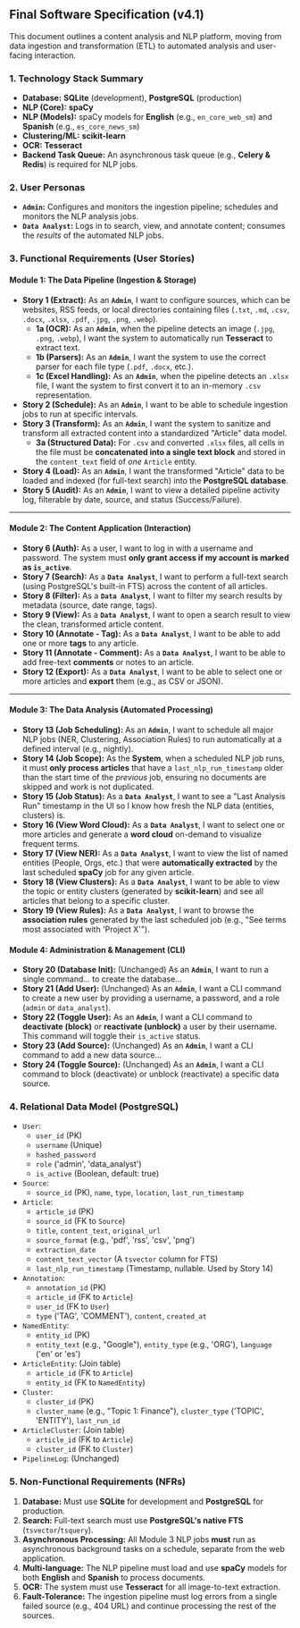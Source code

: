 ## Final Software Specification (v4.1)

This document outlines a content analysis and NLP platform, moving from data ingestion and transformation (ETL) to automated analysis and user-facing interaction.

### 1. Technology Stack Summary

* **Database:** **SQLite** (development), **PostgreSQL** (production)
* **NLP (Core):** **spaCy**
* **NLP (Models):** spaCy models for **English** (e.g., `en_core_web_sm`) and **Spanish** (e.g., `es_core_news_sm`)
* **Clustering/ML:** **scikit-learn**
* **OCR:** **Tesseract**
* **Backend Task Queue:** An asynchronous task queue (e.g., **Celery & Redis**) is required for NLP jobs.

### 2. User Personas

* **`Admin`:** Configures and monitors the ingestion pipeline; schedules and monitors the NLP analysis jobs.
* **`Data Analyst`:** Logs in to search, view, and annotate content; consumes the *results* of the automated NLP jobs.

### 3. Functional Requirements (User Stories)

#### Module 1: The Data Pipeline (Ingestion & Storage)

* **Story 1 (Extract):** As an **`Admin`**, I want to configure sources, which can be websites, RSS feeds, or local directories containing files (`.txt`, `.md`, `.csv`, `.docx`, `.xlsx`, `.pdf`, `.jpg`, `.png`, `.webp`).
    * **1a (OCR):** As an **`Admin`**, when the pipeline detects an image (`.jpg`, `.png`, `.webp`), I want the system to automatically run **Tesseract** to extract text.
    * **1b (Parsers):** As an **`Admin`**, I want the system to use the correct parser for each file type (`.pdf`, `.docx`, etc.).
    * **1c (Excel Handling):** As an **`Admin`**, when the pipeline detects an `.xlsx` file, I want the system to first convert it to an in-memory `.csv` representation.
* **Story 2 (Schedule):** As an **`Admin`**, I want to be able to schedule ingestion jobs to run at specific intervals.
* **Story 3 (Transform):** As an **`Admin`**, I want the system to sanitize and transform all extracted content into a standardized "Article" data model.
    * **3a (Structured Data):** For `.csv` and converted `.xlsx` files, all cells in the file must be **concatenated into a single text block** and stored in the `content_text` field of *one* `Article` entity.
* **Story 4 (Load):** As an **`Admin`**, I want the transformed "Article" data to be loaded and indexed (for full-text search) into the **PostgreSQL database**.
* **Story 5 (Audit):** As an **`Admin`**, I want to view a detailed pipeline activity log, filterable by date, source, and status (Success/Failure).

---

#### Module 2: The Content Application (Interaction)

* **Story 6 (Auth):** As a user, I want to log in with a username and password. The system must **only grant access if my account is marked as `is_active`**.
* **Story 7 (Search):** As a **`Data Analyst`**, I want to perform a full-text search (using PostgreSQL's built-in FTS) across the content of all articles.
* **Story 8 (Filter):** As a **`Data Analyst`**, I want to filter my search results by metadata (source, date range, tags).
* **Story 9 (View):** As a **`Data Analyst`**, I want to open a search result to view the clean, transformed article content.
* **Story 10 (Annotate - Tag):** As a **`Data Analyst`**, I want to be able to add one or more **tags** to any article.
* **Story 11 (Annotate - Comment):** As a **`Data Analyst`**, I want to be able to add free-text **comments** or notes to an article.
* **Story 12 (Export):** As a **`Data Analyst`**, I want to be able to select one or more articles and **export** them (e.g., as CSV or JSON).

---

#### Module 3: The Data Analysis (Automated Processing)

* **Story 13 (Job Scheduling):** As an **`Admin`**, I want to schedule all major NLP jobs (NER, Clustering, Association Rules) to run automatically at a defined interval (e.g., nightly).
* **Story 14 (Job Scope):** As the **System**, when a scheduled NLP job runs, it must **only process articles** that have a `last_nlp_run_timestamp` older than the start time of the *previous* job, ensuring no documents are skipped and work is not duplicated.
* **Story 15 (Job Status):** As a **`Data Analyst`**, I want to see a "Last Analysis Run" timestamp in the UI so I know how fresh the NLP data (entities, clusters) is.
* **Story 16 (View Word Cloud):** As a **`Data Analyst`**, I want to select one or more articles and generate a **word cloud** on-demand to visualize frequent terms.
* **Story 17 (View NER):** As a **`Data Analyst`**, I want to view the list of named entities (People, Orgs, etc.) that were **automatically extracted** by the last scheduled **spaCy** job for any given article.
* **Story 18 (View Clusters):** As a **`Data Analyst`**, I want to be able to view the topic or entity clusters (generated by **scikit-learn**) and see all articles that belong to a specific cluster.
* **Story 19 (View Rules):** As a **`Data Analyst`**, I want to browse the **association rules** generated by the last scheduled job (e.g., "See terms most associated with 'Project X'").

#### Module 4: Administration & Management (CLI)

* **Story 20 (Database Init):** (Unchanged) As an **`Admin`**, I want to run a single command... to create the database...
* **Story 21 (Add User):** (Unchanged) As an **`Admin`**, I want a CLI command to create a new user by providing a username, a password, and a role (`admin` or `data_analyst`).
* **Story 22 (Toggle User):** As an **`Admin`**, I want a CLI command to **deactivate (block)** or **reactivate (unblock)** a user by their username. This command will toggle their `is_active` status.
* **Story 23 (Add Source):** (Unchanged) As an **`Admin`**, I want a CLI command to add a new data source...
* **Story 24 (Toggle Source):** (Unchanged) As an **`Admin`**, I want a CLI command to block (deactivate) or unblock (reactivate) a specific data source.

### 4. Relational Data Model (PostgreSQL)

* `User`:
    * `user_id` (PK)
    * `username` (Unique)
    * `hashed_password`
    * `role` ('admin', 'data_analyst')
    * `is_active` (Boolean, default: true)
* `Source`:
    * `source_id` (PK), `name`, `type`, `location`, `last_run_timestamp`
* `Article`:
    * `article_id` (PK)
    * `source_id` (FK to `Source`)
    * `title`, `content_text`, `original_url`
    * `source_format` (e.g., 'pdf', 'rss', 'csv', 'png')
    * `extraction_date`
    * `content_text_vector` (A `tsvector` column for FTS)
    * `last_nlp_run_timestamp` (Timestamp, nullable. Used by Story 14)
* `Annotation`:
    * `annotation_id` (PK)
    * `article_id` (FK to `Article`)
    * `user_id` (FK to `User`)
    * `type` ('TAG', 'COMMENT'), `content`, `created_at`
* `NamedEntity`:
    * `entity_id` (PK)
    * `entity_text` (e.g., "Google"), `entity_type` (e.g., 'ORG'), `language` ('en' or 'es')
* `ArticleEntity`: (Join table)
    * `article_id` (FK to `Article`)
    * `entity_id` (FK to `NamedEntity`)
* `Cluster`:
    * `cluster_id` (PK)
    * `cluster_name` (e.g., "Topic 1: Finance"), `cluster_type` ('TOPIC', 'ENTITY'), `last_run_id`
* `ArticleCluster`: (Join table)
    * `article_id` (FK to `Article`)
    * `cluster_id` (FK to `Cluster`)
* `PipelineLog`: (Unchanged)

### 5. Non-Functional Requirements (NFRs)

1.  **Database:** Must use **SQLite** for development and **PostgreSQL** for production.
2.  **Search:** Full-text search must use **PostgreSQL's native FTS** (`tsvector`/`tsquery`).
3.  **Asynchronous Processing:** All Module 3 NLP jobs **must** run as asynchronous background tasks on a schedule, separate from the web application.
4.  **Multi-language:** The NLP pipeline must load and use **spaCy** models for both **English** and **Spanish** to process documents.
5.  **OCR:** The system must use **Tesseract** for all image-to-text extraction.
6.  **Fault-Tolerance:** The ingestion pipeline must log errors from a single failed source (e.g., 404 URL) and continue processing the rest of the sources.
